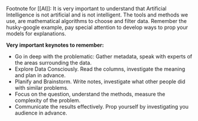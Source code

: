 Footnote for [[AI]]:
It is very important to understand that Artificial Intelligence is not artificial and is not intelligent.
The tools and methods we use, are mathematical algorithms to choose and filter data. Remember the husky-google example, pay special attention to develop ways to prop your models for explanations.

**Very important keynotes to remember:**
- Go in deep with the problematic: Gather metadata, speak with experts of the areas surrounding the data.
- Explore Data Consciously. Read the columns, investigate the meaning and plan in advance.
- Planify and Brainstorm. Write notes, investigate what other people did with similar problems.
- Focus on the question, understand the methods, measure the complexity of the problem.
- Communicate the results effectively. Prop yourself by investigating you audience in advance.
